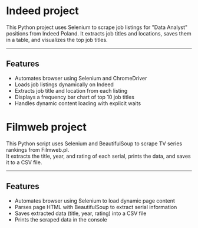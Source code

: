 # Indeed project

This Python project uses Selenium to scrape job listings for "Data Analyst" positions from Indeed Poland. It extracts job titles and locations, saves them in a table, and visualizes the top job titles.

---

## Features

- Automates browser using Selenium and ChromeDriver
- Loads job listings dynamically on Indeed
- Extracts job title and location from each listing
- Displays a frequency bar chart of top 10 job titles
- Handles dynamic content loading with explicit waits



# Filmweb project

This Python script uses Selenium and BeautifulSoup to scrape TV series rankings from Filmweb.pl.  
It extracts the title, year, and rating of each serial, prints the data, and saves it to a CSV file.

---

## Features

- Automates browser using Selenium to load dynamic page content
- Parses page HTML with BeautifulSoup to extract serial information
- Saves extracted data (title, year, rating) into a CSV file
- Prints the scraped data in the console
